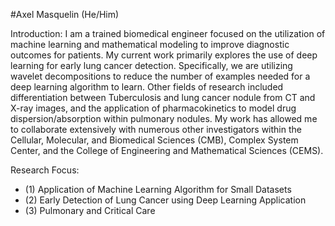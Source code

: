 
#Axel Masquelin (He/Him)

Introduction:
I am a trained biomedical engineer focused on the utilization of machine learning and mathematical modeling to improve diagnostic outcomes for patients. My current work primarily explores the use of deep learning for early lung cancer detection. Specifically, we are utilizing wavelet decompositions to reduce the number of examples needed for a deep learning algorithm to learn. Other fields of research included differentiation between Tuberculosis and lung cancer nodule from CT and X-ray images, and the application of pharmacokinetics to model drug dispersion/absorption within pulmonary nodules. My work has allowed me to collaborate extensively with numerous other investigators within the Cellular, Molecular, and Biomedical Sciences (CMB), Complex System Center, and the College of Engineering and Mathematical Sciences (CEMS).

Research Focus:
  - (1) Application of Machine Learning Algorithm for Small Datasets
  - (2) Early Detection of Lung Cancer using Deep Learning Application
  - (3) Pulmonary and Critical Care
 

